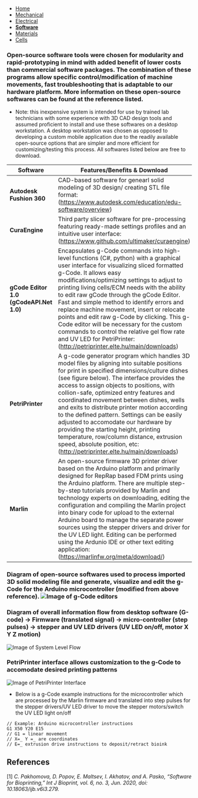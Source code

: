 - [Home](/3-DPrintingCornealOrganoids/index)
- [Mechanical](/3-DPrintingCornealOrganoids/mechanical)
- [Electrical](/3-DPrintingCornealOrganoids/electrical)
- **[Software](/3-DPrintingCornealOrganoids/software)**
- [Materials](/3-DPrintingCornealOrganoids/materials)
- [Cells](/3-DPrintingCornealOrganoids/cells)

### Open-source software tools were chosen for modularity and rapid-prototyping in mind with added benefit of lower costs than commercial software packages. The combination of these programs allow specific control/modification of machine movements, fast troubleshooting that is adaptable to our hardware platform. More information on these open-source softwares can be found at the reference listed. 

* Note: this inexpensive system is intended for use by trained lab technicians with some experience with 3D CAD design tools and assumed proficient to install and use these softwares on a desktop workstation. A desktop workstation was chosen as opposed to developing a custom mobile application due to the readily available open-source options that are simpler and more efficient for customizing/testing this process. All softwares listed below are free to download. 

Software| Features/Benefits & Download
------------ | -------------
**Autodesk Fushion 360** | CAD-based software for genearl solid modeling of 3D design/ creating STL file format: (https://www.autodesk.com/education/edu-software/overview)
**CuraEngine** | Third party slicer software for pre-processing featuring ready-made settings profiles and an intuitive user interface:  (https://www.github.com/ultimaker/curaengine)
**gCode Editor 1.0 (gCodeAPI.Net 1.0)** | Encapsulates g-Code commands into high-level functions (C#, python) with a graphical user interface for visualizing sliced formatted g-Code. It allows easy modifications/optimizing settings to adjust to printing living cells/ECM needs with the ability to edit raw gCode through the gCode Editor. Fast and simple method to identify errors and replace machine movement, insert or relocate points and edit raw g-Code by clicking. This g-Code editor will be necessary for the custom commands to control the relative gel flow rate and UV LED for PetriPrinter: (http://petriprinter.elte.hu/main/downloads) 
**PetriPrinter** | A g-code generator program which handles 3D model files by aligning into suitable positions for print in specified dimensions/culture dishes (see figure below). The interface provides the access to assign objects to positions, with collion-safe, optimized entry features and coordinated movement between dishes, wells and exits to distribute printer motion according to the defined pattern. Settings can be easily adjusted to accomodate our hardware by providing the starting height, printing temperature, row/column distance, extrusion speed, absolute position, etc: (http://petriprinter.elte.hu/main/downloads)
**Marlin** | An open-source firmware 3D printer driver based on the Arduino platform and primarily designed for RepRap based FDM prints using the Arduino platform. There are multiple step-by-step tutorials provided by Marlin and technology experts on downloading, editing the configuration and compiling the Marlin project into binary code for upload to the external Arduino board to manage the separate power sources using the stepper drivers and driver for the UV LED light. Editing can be performed using the Ardunio IDE or other text editing application: (https://marlinfw.org/meta/download/)

### Diagram of open-source softwares used to process imported 3D solid modeling file and generate, visualize and edit the g-Code for the Arduino microcontroller (modified from above reference). ![Image of g-Code editors](/3-DPrintingCornealOrganoids/SoftwareImages/gCodeAPI.png)

### Diagram of overall information flow from desktop software (G-code) -> Firmware (translated signal) -> micro-controller (step pulses) -> stepper and UV LED drivers (UV LED on/off, motor X Y Z motion)
![Image of System Level Flow](/3-DPrintingCornealOrganoids/SoftwareImages/SystemLevelDiagram.png)

### PetriPrinter interface allows customization to the g-Code to accomodate desired printing patterns
![Image of PetriPrinter Interface](/3-DPrintingCornealOrganoids/SoftwareImages/PetriPrinter.png)
 
* Below is a g-Code example instructions for the microcontroller which are processed by the Marlin firmware and translated into step pulses for the stepper drivers/UV LED driver to move the stepper motors/switch the UV LED light on/off
```
// Example: Arduino microcontroller instructions
G1 X50 Y20 E15 
// G1 = linear movement
// X=_ Y =_ are coordinates
// E=_ extrusion drive instructions to deposit/retract bioink
```
## References
[1] _C. Pakhomova, D. Popov, E. Maltsev, I. Akhatov, and A. Pasko, “Software for Bioprinting,” Int J Bioprint, vol. 6, no. 3, Jun. 2020, doi: 10.18063/ijb.v6i3.279._
